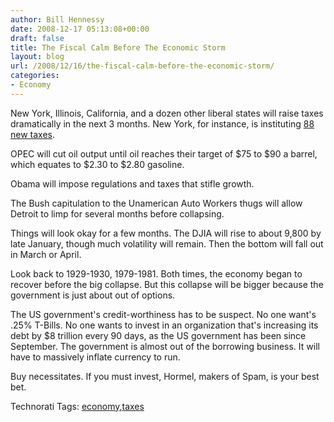 ```yaml
---
author: Bill Hennessy
date: 2008-12-17 05:13:08+00:00
draft: false
title: The Fiscal Calm Before The Economic Storm
layout: blog
url: /2008/12/16/the-fiscal-calm-before-the-economic-storm/
categories:
- Economy
---
```


New York, Illinois, California, and a dozen other liberal states will raise taxes dramatically in the next 3 months. New York, for instance, is instituting [88 new taxes](https://www.nydailynews.com/ny_local/2008/12/16/2008-12-16_gov_david_paterson_unveils_dire_new_york.html).

 

OPEC will cut oil output until oil reaches their target of $75 to $90 a barrel, which equates to $2.30 to $2.80 gasoline.

 

Obama will impose regulations and taxes that stifle growth.

 

The Bush capitulation to the Unamerican Auto Workers thugs will allow Detroit to limp for several months before collapsing.

 

Things will look okay for a few months. The DJIA will rise to about 9,800 by late January, though much volatility will remain. Then the bottom will fall out in March or April.

 

Look back to 1929-1930, 1979-1981. Both times, the economy began to recover before the big collapse. But this collapse will be bigger because the government is just about out of options.

 

The US government's credit-worthiness has to be suspect. No one want's .25% T-Bills. No one wants to invest in an organization that's increasing its debt by $8 trillion every 90 days, as the US government has been since September. The government is almost out of the borrowing business. It will have to massively inflate currency to run.

 

Buy necessitates. If you must invest, Hormel, makers of Spam, is your best bet. 

 

Technorati Tags: [economy](https://technorati.com/tags/economy),[taxes](https://technorati.com/tags/taxes)
